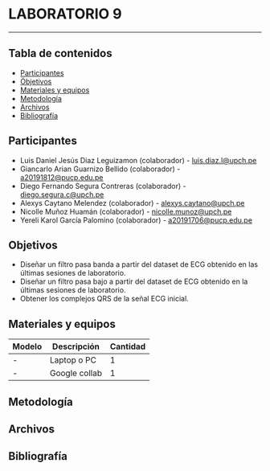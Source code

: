 # LABORATORIO 9
------------------------------------------------

## Tabla de contenidos
- [Participantes](#Participantes)
- [Öbjetivos](#Objetivos)
- [Materiales y equipos](#Materiales-y-equipos)
- [Metodología](#Metodología)
- [Archivos](#Archivos)
- [Bibliografía](#Bibliografía)

## Participantes <br />
- Luis Daniel Jesús Diaz Leguizamon (colaborador) - luis.diaz.l@upch.pe <br />
- Giancarlo Arian Guarnizo Bellido (colaborador) - a20191812@pucp.edu.pe <br />
- Diego Fernando Segura Contreras (colaborador) - diego.segura.c@upch.pe <br />
- Alexys Caytano Melendez (colaborador) - alexys.caytano@upch.pe <br />
- Nicolle Muñoz Huamán (colaborador) - nicolle.munoz@upch.pe <br />
- Yereli Karol García Palomino (colaborador) - a20191706@pucp.edu.pe <br />

## Objetivos <br />
- Diseñar un filtro pasa banda a partir del dataset de ECG obtenido en las últimas sesiones de laboratorio.
- Diseñar un filtro pasa bajo a partir del dataset de ECG obtenido en la últimas sesiones de laboratorio.
- Obtener los complejos QRS de la señal ECG inicial.

## Materiales y equipos <br />
| Modelo         | Descripción       | Cantidad |
| ---            |     ---           |  ---     |
| -              | Laptop o PC       |     1    |
|    -           |    Google collab  |     1    |

## Metodología <br />

## Archivos <br />

## Bibliografía <br />
